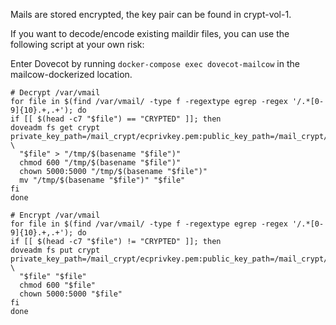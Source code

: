 Mails are stored encrypted, the key pair can be found in crypt-vol-1.

If you want to decode/encode existing maildir files, you can use the following script at your own risk:

Enter Dovecot by running `docker-compose exec dovecot-mailcow` in the mailcow-dockerized location.

```
# Decrypt /var/vmail
for file in $(find /var/vmail/ -type f -regextype egrep -regex '/.*[0-9]{10}.+,.+'); do
if [[ $(head -c7 "$file") == "CRYPTED" ]]; then
doveadm fs get crypt private_key_path=/mail_crypt/ecprivkey.pem:public_key_path=/mail_crypt/ecpubkey.pem:posix:prefix=/ \
  "$file" > "/tmp/$(basename "$file")"
  chmod 600 "/tmp/$(basename "$file")"
  chown 5000:5000 "/tmp/$(basename "$file")"
  mv "/tmp/$(basename "$file")" "$file"
fi
done

# Encrypt /var/vmail
for file in $(find /var/vmail/ -type f -regextype egrep -regex '/.*[0-9]{10}.+,.+'); do
if [[ $(head -c7 "$file") != "CRYPTED" ]]; then
doveadm fs put crypt private_key_path=/mail_crypt/ecprivkey.pem:public_key_path=/mail_crypt/ecpubkey.pem:posix:prefix=/ \
  "$file" "$file"
  chmod 600 "$file"
  chown 5000:5000 "$file"
fi
done
```
